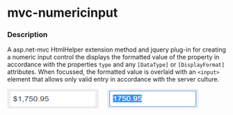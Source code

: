 # mvc-numericinput
### Description
A asp.net-mvc HtmlHelper extension method and jquery plug-in for creating a numeric input control the displays the formatted value of the property in accordance with the properties `type` and any `[DataType]` or `[DisplayFormat]` attributes. When focussed, the formatted value is overlaid with an `<input>` element that allows only valid entry in accordance with the server culture.

<img src="/Images/numeric-input normal.png" width="210" height="45" /> &nbsp;&nbsp;&nbsp; <img src="/Images/numeric-input focus.png" width="210" height="45" />
